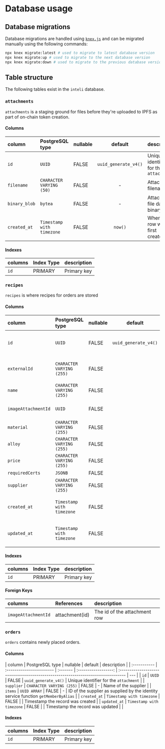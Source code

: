 # Database usage

## Database migrations

Database migrations are handled using [`knex.js`](https://knexjs.org/) and can be migrated manually using the following commands:

```sh
npx knex migrate:latest # used to migrate to latest database version
npx knex migrate:up # used to migrate to the next database version
npx knex migrate:down # used to migrate to the previous database version
```

## Table structure

The following tables exist in the `inteli` database.

### `attachments`

`attachments` is a staging ground for files before they're uploaded to IPFS as part of on-chain token creation.

#### Columns

| column        | PostgreSQL type           | nullable |       default        | description                            |
| :------------ | :------------------------ | :------- | :------------------: | :------------------------------------- |
| `id`          | `UUID`                    | FALSE    | `uuid_generate_v4()` | Unique identifier for the `attachment` |
| `filename`    | `CHARACTER VARYING (50)`  | FALSE    |          -           | Attachment filename                    |
| `binary_blob` | `bytea`                   | FALSE    |          -           | Attachment file data as binary         |
| `created_at`  | `Timestamp with timezone` | FALSE    |       `now()`        | When the row was first created         |

#### Indexes

| columns | Index Type | description |
| :------ | :--------- | :---------- |
| `id`    | PRIMARY    | Primary key |

### `recipes`

`recipes` is where recipes for orders are stored

#### Columns

| column              | PostgreSQL type           | nullable |       default        | description                            |
| :------------------ | :------------------------ | :------- | :------------------: | :------------------------------------- |
| `id`                | `UUID`                    | FALSE    | `uuid_generate_v4()` | Unique identifier for the `attachment` |
| `externalId`        | `CHARACTER VARYING (255)` | FALSE    |                      | The external id of the recipe          |
| `name`              | `CHARACTER VARYING (255)` | FALSE    |                      | The name of recipe                     |
| `imageAttachmentId` | `UUID`                    | FALSE    |                      | Id of attachment (FK)                  |
| `material`          | `CHARACTER VARYING (255)` | FALSE    |                      |                                        |
| `alloy`             | `CHARACTER VARYING (255)` | FALSE    |                      |                                        |
| `price`             | `CHARACTER VARYING (255)` | FALSE    |                      |                                        |
| `requiredCerts`     | `JSONB`                   | FALSE    |                      |                                        |
| `supplier`          | `CHARACTER VARYING (255)` | FALSE    |                      |                                        |
| `created_at`        | `Timestamp with timezone` | FALSE    |                      | Timestamp the record was created       |
| `updated_at`        | `Timestamp with timezone` | FALSE    |                      | Timestamp the record was updated       |

#### Indexes

| columns | Index Type | description |
| :------ | :--------- | :---------- |
| `id`    | PRIMARY    | Primary key |

#### Foreign Keys

| columns             | References     | description                  |
| :------------------ | :------------- | :--------------------------- |
| `imageAttachmentId` | attachment(id) | The id of the attachment row |

### `orders`

`orders` contains newly placed orders.

#### Columns

| column       | PostgreSQL type           | nullable |       default        | description                                                                        |
| :----------- | :------------------------ | :------- | :------------------: | :--------------------------------------------------------------------------------- | --- |
| `id`         | `UUID`                    | FALSE    | `uuid_generate_v4()` | Unique identifier for the `attachment`                                             |
| `supplier`   | `CHARACTER VARYING (255)` | FALSE    |          -           | Name of the supplier                                                               |
| `items`      | `UUID ARRAY`              | FALSE    |          -           | ID of the supplier as supplied by the identity service function `getMemberByAlias` |
| `created_at` | `Timestamp with timezone` | FALSE    |                      | Timestamp the record was created                                                   |
| `updated_at` | `Timestamp with timezone` | FALSE    |                      | Timestamp the record was updated                                                   |     |

#### Indexes

| columns | Index Type | description |
| :------ | :--------- | :---------- |
| `id`    | PRIMARY    | Primary key |
